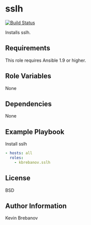 sslh
====

[![Build Status](https://travis-ci.org/kbrebanov/ansible-sslh.svg?branch=master)](https://travis-ci.org/kbrebanov/ansible-sslh)

Installs sslh.

Requirements
------------

This role requires Ansible 1.9 or higher.

Role Variables
--------------

None

Dependencies
------------

None

Example Playbook
----------------

Install sslh
```yaml
- hosts: all
  roles:
    - kbrebanov.sslh
```

License
-------

BSD

Author Information
------------------

Kevin Brebanov
